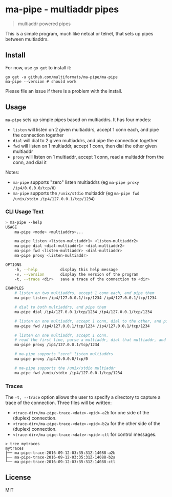 # ma-pipe - multiaddr pipes

> multiaddr powered pipes

This is a simple program, much like netcat or telnet, that sets up pipes between multiaddrs.

## Install

For now, use `go get` to install it:

```
go get -u github.com/multiformats/ma-pipe/ma-pipe
ma-pipe --version # should work
```

Please file an issue if there is a problem with the install.

## Usage

`ma-pipe` sets up simple pipes based on multiaddrs. It has four modes:

- `listen` will listen on 2 given multiaddrs, accept 1 conn each, and pipe the connection together
- `dial` will dial to 2 given multiaddrs, and pipe the connection together
- `fwd` will listen on 1 multiaddr, accept 1 conn, then dial the other given multiaddr
- `proxy` will listen on 1 multiaddr, accept 1 conn, read a multiaddr from the conn, and dial it

Notes:

- `ma-pipe` supports "zero" listen multiaddrs (eg `ma-pipe proxy /ip4/0.0.0.0/tcp/0`)
- `ma-pipe` supports the `/unix/stdio` multiaddr (eg `ma-pipe fwd /unix/stdio /ip4/127.0.0.1/tcp/1234`)

### CLI Usage Text

```sh
> ma-pipe --help
USAGE
	ma-pipe <mode> <multiaddrs>...

	ma-pipe listen <listen-multiaddr1> <listen-multiaddr2>
	ma-pipe dial <dial-multiaddr1> <dial-multiaddr2>
	ma-pipe fwd <listen-multiaddr> <dial-multiaddr>
	ma-pipe proxy <listen-multiaddr>

OPTIONS
	-h, --help          display this help message
	-v, --version       display the version of the program
	-t, --trace <dir>   save a trace of the connection to <dir>

EXAMPLES
	# listen on two multiaddrs, accept 1 conn each, and pipe them
	ma-pipe listen /ip4/127.0.0.1/tcp/1234 /ip4/127.0.0.1/tcp/1234

	# dial to both multiaddrs, and pipe them
	ma-pipe dial /ip4/127.0.0.1/tcp/1234 /ip4/127.0.0.1/tcp/1234

	# listen on one multiaddr, accept 1 conn, dial to the other, and pipe them
	ma-pipe fwd /ip4/127.0.0.1/tcp/1234 /ip4/127.0.0.1/tcp/1234

	# listen on one multiaddr, accept 1 conn.
	# read the first line, parse a multiaddr, dial that multiaddr, and pipe them
	ma-pipe proxy /ip4/127.0.0.1/tcp/1234

	# ma-pipe supports "zero" listen multiaddrs
	ma-pipe proxy /ip4/0.0.0.0/tcp/0

	# ma-pipe supports the /unix/stdio multiaddr
	ma-pipe fwd /unix/stdio /ip4/127.0.0.1/tcp/1234
```

### Traces

The `-t, --trace` option allows the user to specify a directory to capture a trace of the connection. Three files will be written:

- `<trace-dir>/ma-pipe-trace-<date>-<pid>-a2b` for one side of the (duplex) connection.
- `<trace-dir>/ma-pipe-trace-<date>-<pid>-b2a` for the other side of the (duplex) connection.
- `<trace-dir>/ma-pipe-trace-<date>-<pid>-ctl` for control messages.

```
> tree mytraces
mytraces
├── ma-pipe-trace-2016-09-12-03:35:31Z-14088-a2b
├── ma-pipe-trace-2016-09-12-03:35:31Z-14088-b2a
└── ma-pipe-trace-2016-09-12-03:35:31Z-14088-ctl
```

## License

MIT
